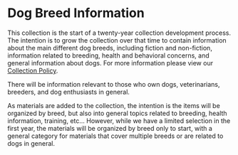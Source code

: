 # Dog Breed Information

This collection is the start of a twenty-year collection development process. The intention is to grow the collection over that time to contain information about the main different dog breeds, including fiction and non-fiction, information related to breeding, health and behavioral concerns, and general information about dogs. For more information please view our [Collection Policy](policy.md).

There will be information relevant to those who own dogs, veterinarians, breeders, and dog enthusiasts in general.

As materials are added to the collection, the intention is the items will be organized by breed, but also into general topics related to breeding, health information, training, etc... However, while we have a limited selection in the first year, the materials will be organized by breed only to start, with a general category for materials that cover multiple breeds or are related to dogs in general.

